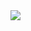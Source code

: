<img src="https://capsule-render.vercel.app/api?type=waving&color=_hexcode&height=300&section=header&text=soolkkeobi%20&fontSize=90" />
